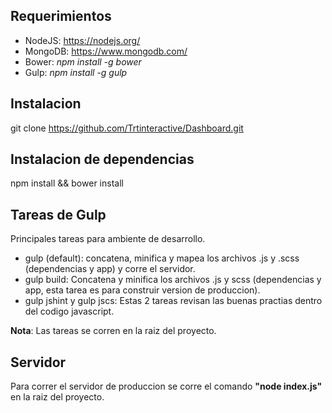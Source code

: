 
## Requerimientos ##

 - NodeJS: https://nodejs.org/
 - MongoDB: https://www.mongodb.com/
 - Bower: *npm install -g bower*
 - Gulp: *npm install -g gulp*

## Instalacion ##
git clone https://github.com/Trtinteractive/Dashboard.git

## Instalacion de dependencias ##
npm install && bower install

## Tareas de Gulp ##
Principales tareas para ambiente de desarrollo.

 - gulp (default): concatena, minifica y mapea los archivos .js y .scss (dependencias y app) y corre el servidor.
 - gulp build: Concatena y minifica los archivos .js y scss (dependencias y app, esta tarea es para construir version de produccion).
 - gulp jshint y gulp jscs: Estas 2 tareas revisan las buenas practias dentro del codigo javascript.

**Nota**: Las tareas se corren en la raiz del proyecto.

## Servidor ##
Para correr el servidor de produccion se corre el comando **"node index.js"** en la raiz del proyecto.
